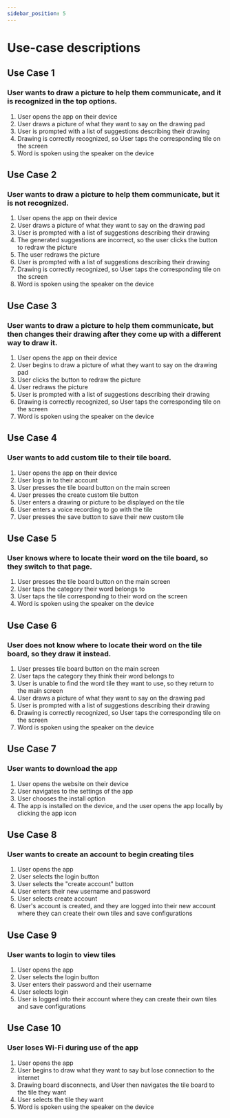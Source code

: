 ```yaml
---
sidebar_position: 5
---
```


# Use-case descriptions

## Use Case 1
### User wants to draw a picture to help them communicate, and it is recognized in the top options.
1. User opens the app on their device
2. User draws a picture of what they want to say on the drawing pad
3. User is prompted with a list of suggestions describing their drawing
5. Drawing is correctly recognized, so User taps the corresponding tile on the screen
6. Word is spoken using the speaker on the device

## Use Case 2
### User wants to draw a picture to help them communicate, but it is not recognized.
1. User opens the app on their device
2. User draws a picture of what they want to say on the drawing pad
3. User is prompted with a list of suggestions describing their drawing
4. The generated suggestions are incorrect, so the user clicks the button to redraw the picture
5. The user redraws the picture
6. User is prompted with a list of suggestions describing their drawing
7. Drawing is correctly recognized, so User taps the corresponding tile on the screen
8. Word is spoken using the speaker on the device

## Use Case 3
### User wants to draw a picture to help them communicate, but then changes their drawing after they come up with a different way to draw it.
1. User opens the app on their device
2. User begins to draw a picture of what they want to say on the drawing pad
3. User clicks the button to redraw the picture
4. User redraws the picture
5. User is prompted with a list of suggestions describing their drawing
6. Drawing is correctly recognized, so User taps the corresponding tile on the screen
7. Word is spoken using the speaker on the device

## Use Case 4
### User wants to add custom tile to their tile board.
1. User opens the app on their device
2. User logs in to their account
3. User presses the tile board button on the main screen
4. User presses the create custom tile button
5. User enters a drawing or picture to be displayed on the tile
6. User enters a voice recording to go with the tile
7. User presses the save button to save their new custom tile
 
## Use Case 5
### User knows where to locate their word on the tile board, so they switch to that page.
1. User presses the tile board button on the main screen
2. User taps the category their word belongs to 
3. User taps the tile corresponding to their word on the screen
4. Word is spoken using the speaker on the device

## Use Case 6
### User does not know where to locate their word on the tile board, so they draw it instead.
1. User presses tile board button on the main screen
2. User taps the category they think their word belongs to 
3. User is unable to find the word tile they want to use, so they return to the main screen
4. User draws a picture of what they want to say on the drawing pad
5. User is prompted with a list of suggestions describing their drawing
6. Drawing is correctly recognized, so User taps the corresponding tile on the screen
7. Word is spoken using the speaker on the device

## Use Case 7
### User wants to download the app
1. User opens the website on their device
2. User navigates to the settings of the app
3. User chooses the install option
4. The app is installed on the device, and the user opens the app locally by clicking the app icon

## Use Case 8
### User wants to create an account to begin creating tiles
1. User opens the app
2. User selects the login button
3. User selects the "create account" button
4. User enters their new username and password
5. User selects create account
6. User's account is created, and they are logged into their new account where they can create their own tiles and save configurations

## Use Case 9
### User wants to login to view tiles
1. User opens the app
2. User selects the login button
3. User enters their password and their username
4. User selects login
5. User is logged into their account where they can create their own tiles and save configurations

## Use Case 10
### User loses Wi-Fi during use of the app
1. User opens the app
2. User begins to draw what they want to say but lose connection to the internet
3. Drawing board disconnects, and User then navigates the tile board to the tile they want
4. User selects the tile they want
5. Word is spoken using the speaker on the device